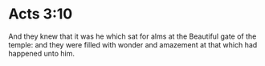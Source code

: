 # Acts 3:10

And they knew that it was he which sat for alms at the Beautiful gate of the temple: and they were filled with wonder and amazement at that which had happened unto him.